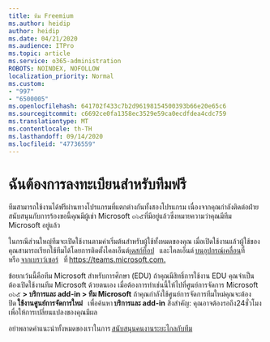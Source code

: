 ```yaml
---
title: ทีม Freemium
ms.author: heidip
author: heidip
ms.date: 04/21/2020
ms.audience: ITPro
ms.topic: article
ms.service: o365-administration
ROBOTS: NOINDEX, NOFOLLOW
localization_priority: Normal
ms.custom:
- "997"
- "6500005"
ms.openlocfilehash: 641702f433c7b2d96198154500393b66e20e65c6
ms.sourcegitcommit: c6692ce0fa1358ec3529e59ca0ecdfdea4cdc759
ms.translationtype: MT
ms.contentlocale: th-TH
ms.lasthandoff: 09/14/2020
ms.locfileid: "47736559"
---
```

# <a name="id-like-to-sign-up-for-teams-for-free"></a>ฉันต้องการลงทะเบียนสำหรับทีมฟรี

ทีมสามารถใช้งานได้ฟรีผ่านทางโปรแกรมที่แตกต่างกันทั้งสองโปรแกรม เนื่องจากคุณกำลังติดต่อฝ่ายสนับสนุนกับการร้องขอนี้คุณมีผู้เช่า Microsoft ๓๖๕ที่มีอยู่แล้วซึ่งหมายความว่าคุณมีทีม Microsoft อยู่แล้ว

ในกรณีส่วนใหญ่ทีมจะเปิดใช้งานตามค่าเริ่มต้นสำหรับผู้ใช้ทั้งหมดของคุณ เมื่อเปิดใช้งานแล้วผู้ใช้ของคุณสามารถเรียกใช้ทีมได้โดยการติดตั้งไคลเอ็นต์[เดสก์ท็อป](https://docs.microsoft.com/MicrosoftTeams/get-clients#desktop-client)   และไคลเอ็นต์ [บนอุปกรณ์เคลื่อน](https://docs.microsoft.com/MicrosoftTeams/get-clients#mobile-clients)ที่หรือ [จากเบราว์เซอร์](https://docs.microsoft.com/MicrosoftTeams/get-clients#web-client)   ที่ <https://teams.microsoft.com.>

ข้อยกเว้นนี้คือทีม Microsoft สำหรับการศึกษา (EDU) ถ้าคุณมีสิทธิ์การใช้งาน EDU คุณจำเป็นต้องเปิดใช้งานทีม Microsoft ด้วยตนเอง เมื่อต้องการทำเช่นนี้ให้ไปที่ศูนย์การจัดการ Microsoft ๓๖๕ **> บริการและ add-in > ทีม Microsoft** ถ้าคุณกำลังใช้ศูนย์การจัดการทีมใหม่คุณจะต้องปิด **ใช้งานศูนย์การจัดการใหม่**   เพื่อค้นหา **บริการและ add-in** สิ่งสำคัญ: คุณอาจต้องรอถึง24ชั่วโมงเพื่อให้การเปลี่ยนแปลงของคุณมีผล

อย่าพลาดคำแนะนำทั้งหมดของเราในการ [สนับสนุนคนงานระยะไกลกับทีม](https://docs.microsoft.com/MicrosoftTeams/support-remote-work-with-teams)
